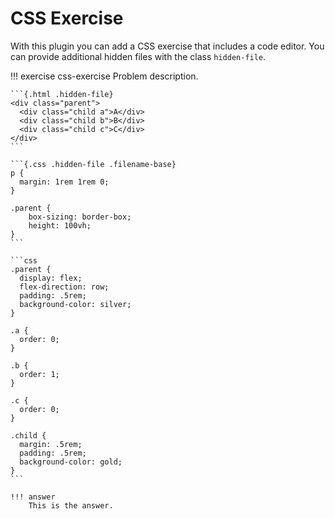 # CSS Exercise

With this plugin you can add a CSS exercise that includes a code editor. You can provide additional hidden files with the class `hidden-file`.

!!! exercise css-exercise
    Problem description.

    ```{.html .hidden-file}
    <div class="parent">
      <div class="child a">A</div>
      <div class="child b">B</div>
      <div class="child c">C</div>
    </div>
    ```

    ```{.css .hidden-file .filename-base}
    p {
      margin: 1rem 1rem 0;
    }

    .parent {
        box-sizing: border-box;
        height: 100vh;
    }
    ```

    ```css
    .parent {
      display: flex;
      flex-direction: row;
      padding: .5rem;
      background-color: silver;
    }

    .a {
      order: 0;
    }

    .b {
      order: 1;
    }

    .c {
      order: 0;
    }

    .child {
      margin: .5rem;
      padding: .5rem;
      background-color: gold;
    }
    ```

    !!! answer
        This is the answer.
